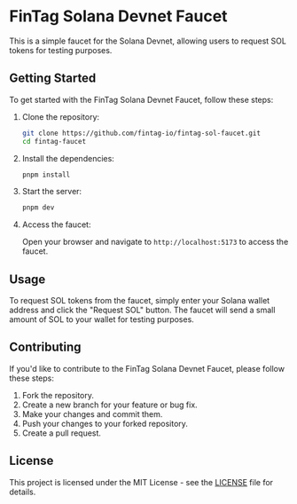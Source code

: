 # FinTag Solana Devnet Faucet

This is a simple faucet for the Solana Devnet, allowing users to request SOL tokens for testing purposes.

## Getting Started

To get started with the FinTag Solana Devnet Faucet, follow these steps:

1. Clone the repository:

   ```bash
   git clone https://github.com/fintag-io/fintag-sol-faucet.git
   cd fintag-faucet
   ```

2. Install the dependencies:

   ```bash
   pnpm install
   ```

2. Start the server:

   ```bash
   pnpm dev
   ```

3. Access the faucet:

   Open your browser and navigate to `http://localhost:5173` to access the faucet.

## Usage

To request SOL tokens from the faucet, simply enter your Solana wallet address and click the "Request SOL" button. The faucet will send a small amount of SOL to your wallet for testing purposes.

## Contributing

If you'd like to contribute to the FinTag Solana Devnet Faucet, please follow these steps:

1. Fork the repository.
2. Create a new branch for your feature or bug fix.
3. Make your changes and commit them.
4. Push your changes to your forked repository.
5. Create a pull request.

## License

This project is licensed under the MIT License - see the [LICENSE](LICENSE) file for details.